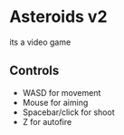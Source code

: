 # Asteroids v2

its a video game

## Controls
 - WASD for movement
 - Mouse for aiming
 - Spacebar/click for shoot
 - Z for autofire